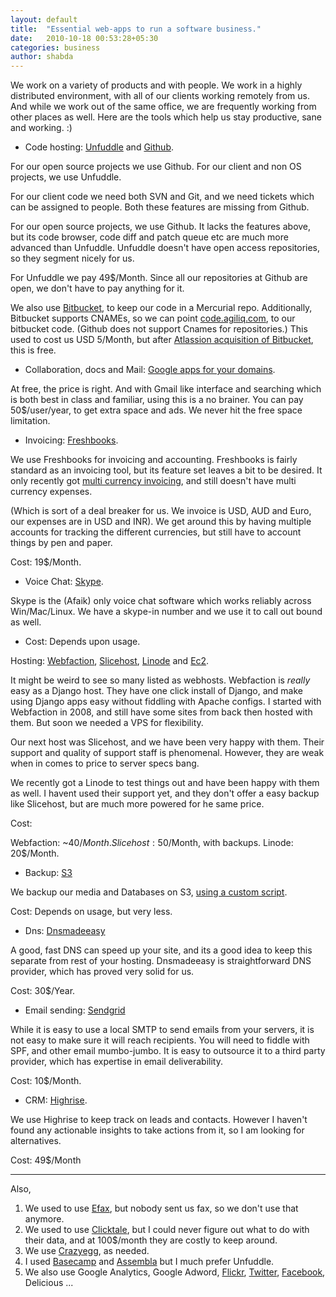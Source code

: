 ```yaml
---
layout: default
title:  "Essential web-apps to run a software business."
date:   2010-10-18 00:53:28+05:30
categories: business
author: shabda
---
```

We work on a variety of products and with people. We work in a highly distributed environment,
with all of our clients working
remotely from us. And while we work out of the same office, we are frequently
working from other places as well. Here are the tools which help us stay productive,
sane and working. :)

* Code hosting: [Unfuddle](http://agiliq.unfuddle.com/) and [Github](http://github.com/agiliq).

For our open source projects we use Github.
For our client and non OS projects, we use Unfuddle.

For our client code we need both SVN and Git, and we need tickets which can be
assigned to people. Both these features are missing from Github.

For our open source projects, we use Github. It lacks the features above, but
its code browser, code diff and patch queue etc are much more advanced than
Unfuddle. Unfuddle doesn't have open access repositories, so they segment nicely
for us.

For Unfuddle we pay 49$/Month. Since all our repositories at Github are open,
we don't have to pay anything for it.

We also use [Bitbucket](http://bitbucket.org/agiliq), to keep
our code in a Mercurial repo. Additionally,
Bitbucket supports CNAMEs, so we can point [code.agiliq.com](http://code.agiliq.com),
to our bitbucket code.
(Github does not support Cnames for repositories.) This used to cost us USD 5/Month,
but after [Atlassion acquisition of Bitbucket](http://blogs.atlassian.com/news/2010/09/atlassian_acquires_bitbucketorg_distributed_version_control.html), this is free.

* Collaboration, docs and Mail: [Google apps for your domains](http://www.google.com/apps/intl/en/group/index.html).

At free, the price is right. And with Gmail like interface and searching which
is both best in class and familiar, using this is a no brainer. You can pay 50$/user/year,
to get extra space and ads. We never hit the free space limitation.

* Invoicing: [Freshbooks](http://agiliq.freshbooks.com/).

We use Freshbooks for invoicing and accounting. Freshbooks is fairly standard as
an invoicing tool, but its feature set leaves a bit to be desired. It only recently
got [multi currency invoicing](http://www.freshbooks.com/blog/2010/01/13/multi-currency-arrives-at-freshbooks/),
and still doesn't have multi currency expenses.

(Which is sort of a deal breaker for us. We invoice is USD, AUD and Euro, our
expenses are in USD and INR). We get around this by having multiple accounts for tracking
the different currencies, but still have to account things by pen and paper.

Cost: 19$/Month.


* Voice Chat: [Skype](skype:shabda.raaj?call).

Skype is the (Afaik) only voice chat software which works reliably across Win/Mac/Linux.
We have a skype-in number and we use it to call out bound as well.

* Cost: Depends upon usage.

Hosting: [Webfaction](http://www.webfaction.com/),
[Slicehost](http://www.slicehost.com/), [Linode](http://www.linode.com/)
and [Ec2](http://aws.amazon.com/ec2).

It might be weird to see so many listed as webhosts. Webfaction is *really* easy as
a Django host. They have one click install of Django, and make using Django apps easy
without fiddling with Apache configs.
I started with Webfaction in 2008, and still have some sites from back then hosted with
them. But soon we needed a VPS for flexibility.

Our next host was Slicehost, and we have been very happy with them. Their
support and quality of support staff is phenomenal. However, they are weak when in comes
to price to server specs bang.

We recently got a Linode to test things out and have been happy with them as well. I havent
used their support yet, and they don't offer a easy backup like Slicehost, but are much more
powered for he same price.

Cost:

Webfaction: ~40$/Month.
Slicehost: 50$/Month, with backups.
Linode: 20$/Month.


* Backup: [S3](http://aws.amazon.com/s3)

We backup our media and Databases on S3,
[using a custom script](http://www.agiliq.com/blog/2009/02/automatically-backup-mysql-database-to-amazon-s3-using-django-python-script/).

Cost: Depends on usage, but very less.

* Dns: [Dnsmadeeasy](http://www.dnsmadeeasy.com/)

A good, fast DNS can speed up your site, and its a good idea to keep this separate from rest of your hosting.
Dnsmadeeasy is straightforward DNS provider, which has proved very solid for us.

Cost: 30$/Year.

* Email sending: [Sendgrid](http://www.sendgrid.com/)

While it is easy to use a local SMTP to send emails from your servers, it is not easy to make
sure it will reach recipients. You will need to fiddle with SPF, and other email mumbo-jumbo.
It is easy to outsource it to a third party provider, which has expertise in email deliverability.

Cost: 10$/Month.

* CRM: [Highrise](http://agiliq.highrisehq.com/).

We use Highrise to keep track on leads and contacts. However I haven't found any actionable
insights to take actions from it, so I am looking for alternatives.

Cost: 49$/Month

----------

Also,

1. We used to use [Efax](http://www.efax.com/), but nobody sent us fax, so we don't use that anymore.
2. We used to use [Clicktale](http://www.clicktale.com/), but I could never figure out what to do with their data,
and at 100$/month they are costly to keep around.
3. We use [Crazyegg](http://www.crazyegg.com/), as needed.
4. I used [Basecamp](http://www.basecamphq.com) and [Assembla](http://assembla.com/) but I much prefer Unfuddle.
5. We also use Google Analytics, Google Adword, [Flickr](http://www.flickr.com/photos/agiliq),
[Twitter](http://twitter.com/agiliqdotcom), [Facebook](http://facebook.com/agiliq), Delicious ...


